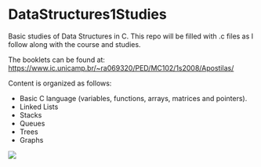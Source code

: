 # DataStructures1Studies

Basic studies of Data Structures in C.
This repo will be filled with .c files as I follow along with the course and studies.

The booklets can be found at: https://www.ic.unicamp.br/~ra069320/PED/MC102/1s2008/Apostilas/

Content is organized as follows:

- Basic C language (variables, functions, arrays, matrices and pointers).
- Linked Lists
- Stacks
- Queues
- Trees
- Graphs

![](https://user-images.githubusercontent.com/26651389/105997597-8f3fab80-608a-11eb-9ddf-a3134877ecbb.jpg)
